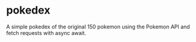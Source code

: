 # pokedex
A simple pokedex of the original 150 pokemon using the Pokemon API and fetch requests with async await.
